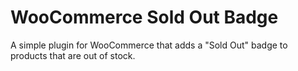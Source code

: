 # WooCommerce Sold Out Badge

A simple plugin for WooCommerce that adds a "Sold Out" badge to products that are out of stock.
